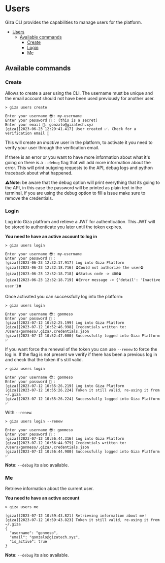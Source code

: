 # Users

Giza CLI provides the capabilities to manage users for the platform.

- [Users](#users)
  - [Available commands](#available-commands)
    - [Create](#create)
    - [Login](#login)
    - [Me](#me)

## Available commands

### Create

Allows to create a user using the CLI. The username must be unique and the email account should not have been used previously for another user.

```console
> giza users create

Enter your username 😎: my-username
Enter your password 🥷 : (this is a secret)
Enter your email 📧: gonzalo@gizatech.xyz
[giza][2023-06-23 12:29:41.417] User created ✅. Check for a verification email 📧
```

This will create an *inactive* user in the platform, to activate it you need to verify your user through the verification email.

If there is an error or you want to have more information about what it's going on there is a `--debug` flag that will add more information about the error. This will print outgoing requests to the API, debug logs and python traceback about what happened.

⚠️**Note**: be aware that the debug option will print everything that its going to the API, in this case the password will be printed as plain text in the terminal, if you are using the debug option to fill a issue make sure to remove the credentials.

### Login

Log into Giza platfrom and retieve a JWT for authentication. This JWT will be stored to authenticate you later until the token expires.

**You need te have an active account to log in**

```console
> giza users login

Enter your username 😎: my-username
Enter your password 🥷 :
[giza][2023-06-23 12:32:17.917] Log into Giza Platform
[giza][2023-06-23 12:32:18.716] ⛔️Could not authorize the user⛔️
[giza][2023-06-23 12:32:18.718] ⛔️Status code -> 400⛔️
[giza][2023-06-23 12:32:18.719] ⛔️Error message -> {'detail': 'Inactive user'}⛔️
```

Once activated you can successfully log into the platform:

```console
> giza users login

Enter your username 😎: gonmeso
Enter your password 🥷 :
[giza][2023-07-12 10:52:25.199] Log into Giza Platform
[giza][2023-07-12 10:52:46.998] Credentials written to: /Users/gonmeso/.giza/.credentials.json
[giza][2023-07-12 10:52:47.000] Successfully logged into Giza Platform ✅
```

If you want force the renewal of the token you can use `--renew` to force the log in. If the flag is not present we verify if there has been a previous log in and check that the token it's still valid.

```console
> giza users login

Enter your username 😎: gonmeso
Enter your password 🥷 :
[giza][2023-07-12 10:55:26.219] Log into Giza Platform
[giza][2023-07-12 10:55:26.224] Token it still valid, re-using it from ~/.giza
[giza][2023-07-12 10:55:26.224] Successfully logged into Giza Platform ✅
```

With `--renew`:

```console
> giza users login --renew

Enter your username 😎: gonmeso
Enter your password 🥷 :
[giza][2023-07-12 10:56:44.316] Log into Giza Platform
[giza][2023-07-12 10:56:44.979] Credentials written to: /Users/gonmeso/.giza/.credentials.json
[giza][2023-07-12 10:56:44.980] Successfully logged into Giza Platform ✅
```

**Note**: `--debug` its also available.

### Me

Retrieve information about the current user.

**You need te have an active account**

```console
> giza users me

[giza][2023-07-12 10:59:43.821] Retrieving information about me!
[giza][2023-07-12 10:59:43.823] Token it still valid, re-using it from ~/.giza
{
  "username": "gonmeso",
  "email": "gonzalo@gizatech.xyz",
  "is_active": true
}
```

**Note**: `--debug` its also available.

